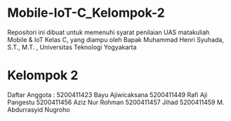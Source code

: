 # Mobile-IoT-C_Kelompok-2
Repositori ini dibuat untuk memenuhi syarat penilaian UAS matakuliah Mobile &amp; IoT Kelas C, yang diampu oleh Bapak Muhammad Henri Syuhada, S.T., M.T. , Universitas Teknologi Yogyakarta

# Kelompok 2
Daftar Anggota :
5200411423 Bayu Ajiwicaksana
5200411449 Rafi Aji Pangestu
5200411456 Aziz Nur Rohman
5200411457 Jihad
5200411459 M. Abdurrasyid Nugroho
